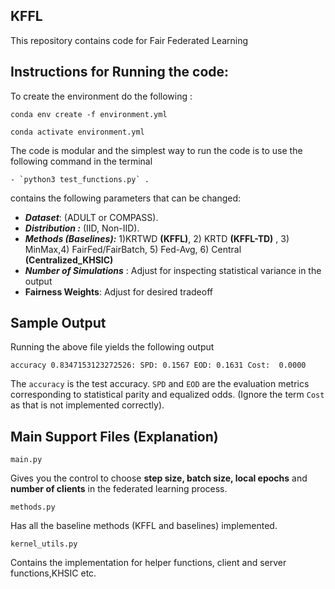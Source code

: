 ## KFFL
This repository contains code for Fair Federated Learning


## Instructions for Running the code:

 To create the environment do the following : 

    conda env create -f environment.yml
    
    conda activate environment.yml 


The code is modular and the simplest way to run the code is to use the following command in the terminal

    - `python3 test_functions.py` . 

 contains the following parameters that can be changed:

 - ***Dataset***: (ADULT or COMPASS). 
 - ***Distribution :***  (IID, Non-IID).
 - ***Methods (Baselines):*** 1)KRTWD **(KFFL)**,  2) KRTD **(KFFL-TD)** , 3) MinMax,4) FairFed/FairBatch, 5) Fed-Avg, 6) Central **(Centralized_KHSIC)**
 - ***Number of Simulations*** : Adjust for inspecting statistical variance in the output
 -   **Fairness Weights**: Adjust for desired tradeoff


## Sample Output

Running the above file yields the following output 

    accuracy 0.8347153123272526: SPD: 0.1567 EOD: 0.1631 Cost:  0.0000

The `accuracy` is the test accuracy.  `SPD` and `EOD`  are the evaluation metrics corresponding to statistical parity and equalized odds. (Ignore the term `Cost` as that is not implemented correctly).

## Main Support Files (Explanation)

    main.py  
Gives you the control to choose **step size, batch size, local epochs** and **number of clients** in the federated learning process.

    methods.py
Has all the baseline methods  (KFFL and baselines) implemented.

    kernel_utils.py
Contains the implementation for helper functions, client and server functions,KHSIC etc.


